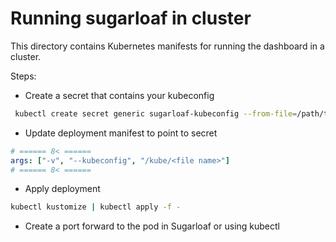# Running sugarloaf in cluster

This directory contains Kubernetes manifests for running the dashboard in a cluster.

Steps:

* Create a secret that contains your kubeconfig

```sh
 kubectl create secret generic sugarloaf-kubeconfig --from-file=/path/to/kubeconfig
```

* Update deployment manifest to point to secret

```yaml
# ====== 8< ======
args: ["-v", "--kubeconfig", "/kube/<file name>"]
# ====== 8< ======
```

* Apply deployment

```sh
kubectl kustomize | kubectl apply -f -
```

* Create a port forward to the pod in Sugarloaf or using kubectl
